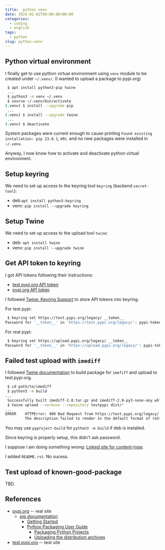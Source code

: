 ```yaml
---
title:  python venv
date: 2024-02-02T00:00:00+00:00
categories:
  - coding
  - english
tags:
  - python
slug: python-venv
---
```


## Python virtual environment

I finally get to use python virtual environment using `venv` module to be
created under `~/.venv/`. (I wanted to upload a package to pypi.org)

```sh
 $ apt install python3-pip twine
 ...
 $ python3 -m venv ~/.venv
 $ source ~/.venv/bin/activate
(.venv) $ install --upgrade pip
 ...
(.venv) $ install --upgrade twine
 ...
(.venv) $ deactivate
```

System packages were current enough to cause printing
`Found existing installation: pip 23.0.1`,
etc. and no new packages were installed in `~/.venv`.

Anyway, I now know how to activate and deactivate python virtual environment.

## Setup keyring

We need to set up access to the keyring tool `keyring` (backend `secret-tool`):

* deb:`apt install python3-keyring`
* venv: `pip install --upgrade keyring`

## Setup Twine

We need to set up access to the upload tool `twine`:

* deb: `apt install twine`
* venv: `pip install --upgrade twine`

## Get API token to keyring

I got API tokens following their instructions:

* [test.pypi.org API token](https://test.pypi.org/help/#apitoken)
* [pypi.org API token](https://pypi.org/help/#apitoken)

I followed [Twine: Keyring Support](https://twine.readthedocs.io/en/stable/#keyring-support) to store API tokens into keyring.

For test pypi:
```sh
 $ keyring set https://test.pypi.org/legacy/ __token__
Password for '__token__' in 'https://test.pypi.org/legacy/': pypi-token-value
```
For real pypi:
```sh
 $ keyring set https://upload.pypi.org/legacy/ __token__
Password for '__token__' in 'https://upload.pypi.org/legacy/': pypi-token-value
```
## Failed test upload with `imediff`

I followed [Twine documentation](https://twine.readthedocs.io/) to build
package for `imefiff` and upload to test.pypi.org.

```sh
 $ cd path/to/imediff
 $ python3 -m build
...
 Successfully built imediff-2.8.tar.gz and imediff-2.8-py3-none-any.whl
 $ twine upload --verbose --repository testpypi dist/*
...
ERROR    HTTPError: 400 Bad Request from https://test.pypi.org/legacy/
         The description failed to render in the default format of reStructuredText. See https://test.pypi.org/help/#description-content-type for more information.
```

You may use `pyproject-build` for `python3 -m build` if deb is installed.

Since keyring is properly setup, this didn't ask password.

I suppose I am doing something wrong: [Linked site for content-type](https://test.pypi.org/help/#description-content-type).

I added `README.rst`.  No sucess.

## Test upload of known-good-package

TBD.

## References

* [pypi.org](https://pypi.org/) -- real site
  * [pip documentation](https://pip.pypa.io/en/stable/)
    * [Getting Started](https://pip.pypa.io/en/stable/getting-started/)
    * [Python Packaging User Guide](https://packaging.python.org/en/latest/)
      * [Packaging Python Projects](https://packaging.python.org/en/latest/tutorials/packaging-projects/)
      * [Uploading the distribution archives](https://packaging.python.org/en/latest/tutorials/packaging-projects/#uploading-the-distribution-archivesa)
* [test.pypi.org](https://test.pypi.org/) -- test site

<!--
vim: set sw=2 sts=2 ai si et tw=79 ft=markdown:
-->
